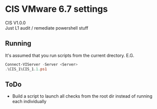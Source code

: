 # CIS VMware 6.7 settings
CIS V1.0.0 <br>
Just L1 audit / remediate powershell stuff

## Running
It's assumed that you run scripts from the current drectory. E.G.
```powershell
Connect-VIServer -Server <Server>
.\CIS_1\CIS_1.1.ps1
```

## ToDo
* Build a script to launch all checks from the root dir instead of running each individually
